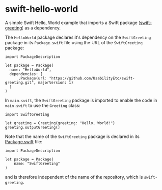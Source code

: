 # swift-hello-world

A simple Swift Hello, World example that imports a Swift package ([swift-greeting](https://github.com/UsabilityEtc/swift-greeting)) as a dependency.

The `HelloWorld` package declares it's dependency on the `SwiftGreeting` package in its `Package.swift` file using the URL of the `SwiftGreeting` package:

```
import PackageDescription

let package = Package(
  name: "HelloWorld",
  dependencies: [
      .Package(url: "https://github.com/UsabilityEtc/swift-greeting.git", majorVersion: 1)
  ]
)
```

In `main.swift`, the `SwiftGreeting` package is imported to enable the code in `main.swift` to use the `Greeting` class:

```
import SwiftGreeting

let greeting = Greeting(greeting: "Hello, World!")
greeting.outputGreeting()
```

Note that the name of the `SwiftGreeting` package is declared in its [Package.swift](https://github.com/UsabilityEtc/swift-greeting/blob/master/Package.swift) file:

```
import PackageDescription

let package = Package(
    name: "SwiftGreeting"
)
```

and is therefore independent of the name of the repository, which is `swift-greeting`.
